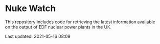 # Nuke Watch

This repository includes code for retrieving the latest information available on the output of EDF nuclear power plants in the UK.

Last updated: 2021-05-16 08:09